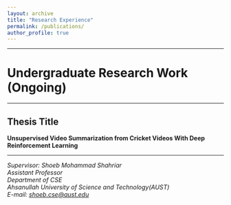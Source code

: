 ```yaml
---
layout: archive
title: "Research Experience"
permalink: /publications/
author_profile: true
---
```


-----------

# Undergraduate Research Work (Ongoing)
___________________________________

## Thesis Title 

**Unsupervised Video Summarization from Cricket Videos With Deep Reinforcement Learning**

-----------
*Supervisor: Shoeb Mohammad Shahriar <br/>
             Assistant Professor <br/>
			 Department of CSE  <br/>
			 Ahsanullah University of Science and Technology(AUST) <br/>
			 E-mail: shoeb.cse@aust.edu* 



